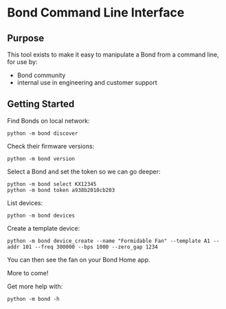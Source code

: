 # Bond Command Line Interface

## Purpose

This tool exists to make it easy to manipulate a Bond from a command line,
for use by:

 - Bond community
 - internal use in engineering and customer support

## Getting Started

Find Bonds on local network:

```
python -m bond discover
```

Check their firmware versions:

```
python -m bond version
```

Select a Bond and set the token so we can go deeper:

```
python -m bond select KX12345
python -m bond token a938b2010cb203
```

List devices:

```
python -m bond devices
```

Create a template device:

```
python -m bond device_create --name "Formidable Fan" --template A1 --addr 101 --freq 300000 --bps 1000 --zero_gap 1234
```

You can then see the fan on your Bond Home app.

More to come!

Get more help with:

```
python -m bond -h
```
